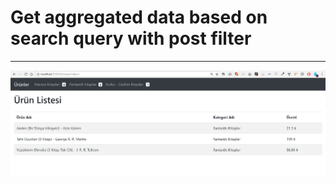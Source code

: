 # Get aggregated data based on search query with post filter
***
![logo](https://raw.githubusercontent.com/selcukusta/elastic-aggregation-post-filter-sample/bd7e86a87e35f9811a1081a77a00307e4a64378b/cover.png)
